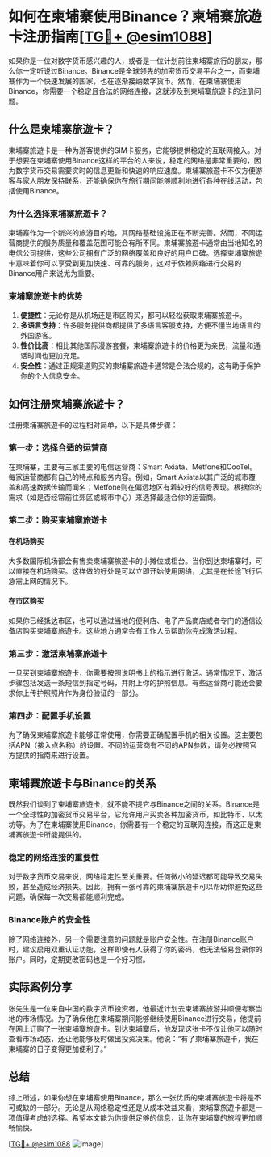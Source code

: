 # 如何在柬埔寨使用Binance？柬埔寨旅遊卡注册指南[[TG💪+ @esim1088](https://t.me/s/esim1088)]

如果你是一位对数字货币感兴趣的人，或者是一位计划前往柬埔寨旅行的朋友，那么你一定听说过Binance。Binance是全球领先的加密货币交易平台之一，而柬埔寨作为一个快速发展的国家，也在逐渐接纳数字货币。然而，在柬埔寨使用Binance，你需要一个稳定且合法的网络连接，这就涉及到柬埔寨旅遊卡的注册问题。

## 什么是柬埔寨旅遊卡？

柬埔寨旅遊卡是一种为游客提供的SIM卡服务，它能够提供稳定的互联网接入。对于想要在柬埔寨使用Binance这样的平台的人来说，稳定的网络是非常重要的，因为数字货币交易需要实时的信息更新和快速的响应速度。柬埔寨旅遊卡不仅方便游客与家人朋友保持联系，还能确保你在旅行期间能够顺利地进行各种在线活动，包括使用Binance。

### 为什么选择柬埔寨旅遊卡？

柬埔寨作为一个新兴的旅游目的地，其网络基础设施正在不断完善。然而，不同运营商提供的服务质量和覆盖范围可能会有所不同。柬埔寨旅遊卡通常由当地知名的电信公司提供，这些公司拥有广泛的网络覆盖和良好的用户口碑。选择柬埔寨旅遊卡意味着你可以享受到更加快速、可靠的服务，这对于依赖网络进行交易的Binance用户来说尤为重要。

### 柬埔寨旅遊卡的优势

1. **便捷性**：无论你是从机场还是市区购买，都可以轻松获取柬埔寨旅遊卡。
2. **多语言支持**：许多服务提供商都提供了多语言客服支持，方便不懂当地语言的外国游客。
3. **性价比高**：相比其他国际漫游套餐，柬埔寨旅遊卡的价格更为亲民，流量和通话时间也更加充足。
4. **安全性**：通过正规渠道购买的柬埔寨旅遊卡通常是合法合规的，这有助于保护你的个人信息安全。

## 如何注册柬埔寨旅遊卡？

注册柬埔寨旅遊卡的过程相对简单，以下是具体步骤：

### 第一步：选择合适的运营商

在柬埔寨，主要有三家主要的电信运营商：Smart Axiata、Metfone和CooTel。每家运营商都有自己的特点和服务内容。例如，Smart Axiata以其广泛的城市覆盖和高速数据传输而闻名；Metfone则在偏远地区有着较好的信号表现。根据你的需求（如是否经常前往郊区或城市中心）来选择最适合你的运营商。

### 第二步：购买柬埔寨旅遊卡

#### 在机场购买
大多数国际机场都会有售卖柬埔寨旅遊卡的小摊位或柜台。当你到达柬埔寨时，可以直接在机场购买。这样做的好处是可以立即开始使用网络，尤其是在长途飞行后急需上网的情况下。

#### 在市区购买
如果你已经抵达市区，也可以通过当地的便利店、电子产品商店或者专门的通信设备店购买柬埔寨旅遊卡。这些地方通常会有工作人员帮助你完成激活过程。

### 第三步：激活柬埔寨旅遊卡

一旦买到柬埔寨旅遊卡，你需要按照说明书上的指示进行激活。通常情况下，激活步骤包括发送一条短信到指定号码，并附上你的护照信息。有些运营商可能还会要求你上传护照照片作为身份验证的一部分。

### 第四步：配置手机设置

为了确保柬埔寨旅遊卡能够正常使用，你需要正确配置手机的相关设置。这主要包括APN（接入点名称）的设置。不同的运营商有不同的APN参数，请务必按照官方提供的指南来进行设置。

## 柬埔寨旅遊卡与Binance的关系

既然我们谈到了柬埔寨旅遊卡，就不能不提它与Binance之间的关系。Binance是一个全球性的加密货币交易平台，它允许用户买卖各种加密货币，如比特币、以太坊等。为了在柬埔寨使用Binance，你需要有一个稳定的互联网连接，而这正是柬埔寨旅遊卡所能提供的。

### 稳定的网络连接的重要性

对于数字货币交易来说，网络稳定性至关重要。任何微小的延迟都可能导致交易失败，甚至造成经济损失。因此，拥有一张可靠的柬埔寨旅遊卡可以帮助你避免这些问题，确保每一次交易都能顺利完成。

### Binance账户的安全性

除了网络连接外，另一个需要注意的问题就是账户安全性。在注册Binance账户时，建议启用双重认证功能，这样即使有人获得了你的密码，也无法轻易登录你的账户。同时，定期更改密码也是一个好习惯。

## 实际案例分享

张先生是一位来自中国的数字货币投资者，他最近计划去柬埔寨旅游并顺便考察当地的市场情况。为了确保他在柬埔寨期间能够继续使用Binance进行交易，他提前在网上订购了一张柬埔寨旅遊卡。到达柬埔寨后，他发现这张卡不仅让他可以随时查看市场动态，还让他能够及时做出投资决策。他说：“有了柬埔寨旅遊卡，我在柬埔寨的日子变得更加便利了。”

## 总结

综上所述，如果你想在柬埔寨使用Binance，那么一张优质的柬埔寨旅遊卡将是不可或缺的一部分。无论是从网络稳定性还是从成本效益来看，柬埔寨旅遊卡都是一项值得考虑的选择。希望本文能为你提供足够的信息，让你在柬埔寨的旅程更加顺畅愉快。

[[TG💪+ @esim1088](https://t.me/s/esim1088) ![Image](https://i.postimg.cc/4NQfJmqS/Snipaste-2025-05-13-00-14-12.png)]
